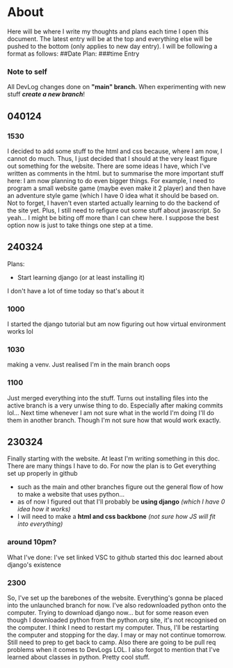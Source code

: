 # About
Here will be where I write my thoughts and plans each time I open this document. 
The latest entry will be at the top and everything else will be pushed to the bottom (only applies to new day entry).
I will be following a format as follows:
##Date
Plan:
###time
Entry

### Note to self
All DevLog changes done on **"main" branch.**
When experimenting with new stuff **_create a new branch_**!

## 040124
### 1530
I decided to add some stuff to the html and css because, where I am now, I cannot do much. Thus, I just decided that I should at the very least figure out something for the website. There are some ideas I have, which I've written as comments in the html. but to summarise the more important stuff here: I am now planning to do even bigger things. For example, I need to program a small website game (maybe even make it 2 player) and then have an adventure style game (which I have 0 idea what it should be based on. Not to forget, I haven't even started actually learning to do the backend of the site yet. Plus, I still need to refigure out some stuff about javascript. So yeah... I might be biting off more than I can chew here. I suppose the best option now is just to take things one step at a time. 

## 240324
Plans: 
- Start learning django (or at least installing it)

I don't have a lot of time today so that's about it
### 1000
I started the django tutorial but am now figuring out how virtual environment works lol
### 1030
making a venv. Just realised I'm in the main branch oops
### 1100
Just merged everything into the stuff. 
Turns out installing files into the active branch is a very unwise thing to do. Especially after making commits lol... 
Next time whenever I am not sure what in the world I'm doing I'll do them in another branch. Though I'm not sure how that would work exactly. 

## 230324
Finally starting with the website. At least I'm writing something in this doc. There are many things I have to do. For now the plan is to
Get everything set up properly in github
- such as the main and other branches
figure out the general flow of how to make a website that uses python...
- as of now I figured out that I'll probably be **using django** *(which I have 0 idea how it works)*
- I will need to make a **html and css backbone** *(not sure how JS will fit into everything)*

### around 10pm?
What I've done:
I've set linked VSC to github
started this doc
learned about django's existence

### 2300
So, I've set up the barebones of the website. Everything's gonna be placed into the unlaunched branch for now.
I've also redownloaded python onto the computer. Trying to download django now... but for some reason even though I downloaded python from the python.org site, it's not recognised on the computer. I think I need to restart my computer. 
Thus, I'll be restarting the computer and stopping for the day. I may or may not continue tomorrow. Still need to prep to get back to camp.
Also there are going to be pull req problems when it comes to DevLogs LOL.
I also forgot to mention that I've learned about classes in python. Pretty cool stuff.
